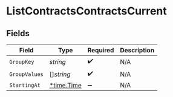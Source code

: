 # ListContractsContractsCurrent


## Fields

| Field                                      | Type                                       | Required                                   | Description                                |
| ------------------------------------------ | ------------------------------------------ | ------------------------------------------ | ------------------------------------------ |
| `GroupKey`                                 | *string*                                   | :heavy_check_mark:                         | N/A                                        |
| `GroupValues`                              | []*string*                                 | :heavy_check_mark:                         | N/A                                        |
| `StartingAt`                               | [*time.Time](https://pkg.go.dev/time#Time) | :heavy_minus_sign:                         | N/A                                        |